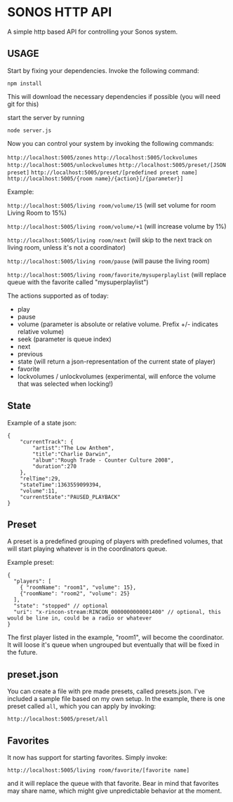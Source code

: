 SONOS HTTP API
==============

A simple http based API for controlling your Sonos system.

USAGE
-----

Start by fixing your dependencies. Invoke the following command:

`npm install`

This will download the necessary dependencies if possible (you will need git for this)

start the server by running

`node server.js`

Now you can control your system by invoking the following commands:

`http://localhost:5005/zones`
`http://localhost:5005/lockvolumes`
`http://localhost:5005/unlockvolumes`
`http://localhost:5005/preset/[JSON preset]`
`http://localhost:5005/preset/[predefined preset name]`
`http://localhost:5005/{room name}/{action}[/{parameter}]`

Example:

`http://localhost:5005/living room/volume/15`
(will set volume for room Living Room to 15%)

`http://localhost:5005/living room/volume/+1`
(will increase volume by 1%)

`http://localhost:5005/living room/next`
(will skip to the next track on living room, unless it's not a coordinator)

`http://localhost:5005/living room/pause`
(will pause the living room)

`http://localhost:5005/living room/favorite/mysuperplaylist`
(will replace queue with the favorite called "mysuperplaylist")


The actions supported as of today:

* play
* pause
* volume (parameter is absolute or relative volume. Prefix +/- indicates relative volume)
* seek (parameter is queue index)
* next
* previous
* state (will return a json-representation of the current state of player)
* favorite
* lockvolumes / unlockvolumes (experimental, will enforce the volume that was selected when locking!)

State
-----

Example of a state json:

	{
		"currentTrack": {
			"artist":"The Low Anthem",
			"title":"Charlie Darwin",
			"album":"Rough Trade - Counter Culture 2008",
			"duration":270
		},
		"relTime":29,
		"stateTime":1363559099394,
		"volume":11,
		"currentState":"PAUSED_PLAYBACK"
	}


Preset
------

A preset is a predefined grouping of players with predefined volumes, that will start playing whatever is in the coordinators queue.

Example preset:

	{ 
	  "players": [
	    { "roomName": "room1", "volume": 15}, 
	    {"roomName": "room2", "volume": 25}
	  ],
	  "state": "stopped" // optional
	  "uri": "x-rincon-stream:RINCON_0000000000001400" // optional, this would be line in, could be a radio or whatever
	}

The first player listed in the example, "room1", will become the coordinator. It will loose it's queue when ungrouped but eventually that will be fixed in the future.

preset.json
-----------

You can create a file with pre made presets, called presets.json. I've included a sample file based on my own setup. In the example, there is one preset called `all`, which you can apply by invoking:

`http://localhost:5005/preset/all`

Favorites
---------

It now has support for starting favorites. Simply invoke:

`http://localhost:5005/living room/favorite/[favorite name]`

and it will replace the queue with that favorite. Bear in mind that favorites may share name, which might give unpredictable behavior at the moment.

